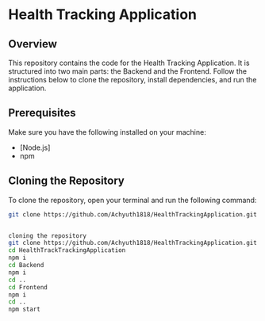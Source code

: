 
# Health Tracking Application

## Overview
This repository contains the code for the Health Tracking Application. It is structured into two main parts: the Backend and the Frontend. Follow the instructions below to clone the repository, install dependencies, and run the application.

## Prerequisites
Make sure you have the following installed on your machine:
- [Node.js]
- npm 

## Cloning the Repository

To clone the repository, open your terminal and run the following command:

```bash
git clone https://github.com/Achyuth1818/HealthTrackingApplication.git


cloning the repository 
git clone https://github.com/Achyuth1818/HealthTrackingApplication.git
cd HealthTrackTrackingApplication
npm i
cd Backend
npm i
cd ..
cd Frontend 
npm i
cd ..
npm start
